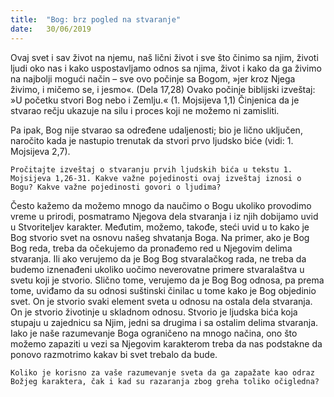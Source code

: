 ```yaml
---
title:  "Bog: brz pogled na stvaranje"
date:   30/06/2019
---
```


Ovaj svet i sav život na njemu, naš lični život i sve što činimo sa njim, životi ljudi oko nas i kako uspostavljamo odnos sa njima, život i kako da ga živimo na najbolji mogući način – sve ovo počinje sa Bogom, »jer kroz Njega živimo, i mičemo se, i jesmo«. (Dela 17,28) Ovako počinje biblijski izveštaj: »U početku stvori Bog nebo i Zemlju.« (1. Mojsijeva 1,1) Činjenica da je stvarao rečju ukazuje na silu i proces koji ne možemo ni zamisliti.

Pa ipak, Bog nije stvarao sa određene udaljenosti; bio je lično uključen, naročito kada je nastupio trenutak da stvori prvo ljudsko biće (vidi: 1. Mojsijeva 2,7).

`Pročitajte izveštaj o stvaranju prvih ljudskih bića u tekstu 1. Mojsijeva 1,26-31. Kakve važne pojedinosti ovaj izveštaj iznosi o Bogu? Kakve važne pojedinosti govori o ljudima?`

Često kažemo da možemo mnogo da naučimo o Bogu ukoliko provodimo vreme u prirodi, posmatramo Njegova dela stvaranja i iz njih dobijamo uvid u Stvoriteljev karakter. Međutim, možemo, takođe, steći uvid u to kako je Bog stvorio svet na osnovu našeg shvatanja Boga. Na primer, ako je Bog Bog reda, treba da očekujemo da pronađemo red u Njegovim delima stvaranja. Ili ako verujemo da je Bog Bog stvaralačkog rada, ne treba da budemo iznenađeni ukoliko uočimo neverovatne primere stvaralaštva u svetu koji je stvorio. Slično tome, verujemo da je Bog Bog odnosa, pa prema tome, uviđamo da su odnosi suštinski činilac u tome kako je Bog objedinio svet. On je stvorio svaki element sveta u odnosu na ostala dela stvaranja. On je stvorio životinje u skladnom odnosu. Stvorio je ljudska bića koja stupaju u zajednicu sa Njim, jedni sa drugima i sa ostalim delima stvaranja. Iako je naše razumevanje Boga ograničeno na mnogo načina, ono što možemo zapaziti u vezi sa Njegovim karakterom treba da nas podstak­ne da ponovo razmotrimo kakav bi svet trebalo da bude.

`Koliko je korisno za vaše razumevanje sveta da ga zapažate kao odraz Božjeg karaktera, čak i kad su razaranja zbog greha toliko očigledna?`
